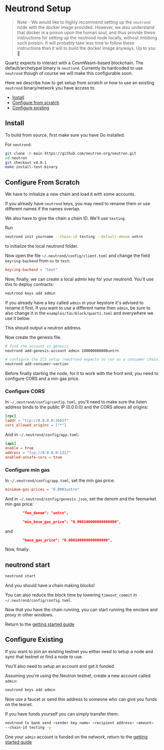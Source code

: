 # Neutrond Setup

> Note - We would like to highly recommend setting up the `neutrond` node with the docker image provided. However, we also understand that docker is a poison upon the human soul, and thus provide these instructions for setting up the neutrond node locally, without imbibing such poision. It will probably take less time to follow these instructions than it will to build the docker image anyways. Up to you 🫡 

Quartz expects to interact with a CosmWasm-based blockchain. 
The default/archetypal binary is `neutrond`. Currently its hardcoded to use
`neutrond` though of course we will make this configurable soon.

Here we describe how to get setup from scratch or how to use an existing `neutrond`
binary/network you have access to.

- [Install](#install)
- [Configure from scratch](#configure-from-scratch)
- [Configure existing](#configure-existing)

## Install

To build from source, first make sure you have Go installed.

For `neutrond`:

```bash
git clone -b main https://github.com/neutron-org/neutron.git
cd neutron
git checkout v4.0.1
make install-test-binary
```

## Configure From Scratch

We have to initialize a new chain and load it with some accounts.

If you already have `neutrond` keys, you may need to rename them or use
different names if the names overlap.

We also have to give the chain a chain ID. We'll use `testing`.

Run 

```bash
neutrond init yourname --chain-id testing --default-denom untrn
```

to initialize the local neutrond folder.

Now open the file `~/.neutrond/config/client.toml` and change the field
`keyring-backend` from `os` to `test`:

```toml 
keyring-backend = "test" 
```

Now, finally, we can create a local admin key for your neutrond. You'll use this to
deploy contracts:

```bash 
neutrond keys add admin 
```

If you already have a key called `admin` in your keystore it's advised to rename it first.
If you want to use a different name then `admin`, be sure to also change it in
the `examples/fairblock/quartz.toml` and everywhere we use it below.

This should output a neutron address. 

Now create the genesis file.

```bash 
# fund the account in genesis 
neutrond add-genesis-account admin 100000000000untrn

# configure the ICS setup (neutrond expects to run as a consumer chain)
neutrond add-consumer-section
```

Before finally starting the node, for it to work with the front end, you need to
configure CORS and a min gas price.

### Configure CORS

In `~/.neutrond/config/config.toml`, you'll need to make sure the listen address
binds to the public IP (0.0.0.0) and the CORS allows all origins:

```toml 
[rpc] 
laddr = "tcp://0.0.0.0:26657" 
cors_allowed_origins = ["*"] 
```

And in `~/.neutrond/config/app.toml`:

```toml 
[api] 
enable = true 
address = "tcp://0.0.0.0:1317" 
enabled-unsafe-cors = true 
```

### Configure min gas

In `~/.neutrond/config/app.toml`, set the min gas price:

```toml
minimum-gas-prices = "0.0001untrn"
```

And in `~/.neutrond/config/genesis.json`, set the denom and the feemarket min gas price:

```json
        "fee_denom": "untrn", 
```

```json
        "min_base_gas_price": "0.000100000000000000",
```

and 

```json
        "base_gas_price": "0.000100000000000000",
```

Now, finally:

## neutrond start

```bash 
neutrond start 
```

And you should have a chain making blocks!

You can also reduce the block time by lowering `timeout_commit` in
`~/.neutrond/config/config.toml`.

Now that you have the chain running, you can start running the enclave and proxy
in other windows.

Return to the [getting started guide](/docs/getting_started.md#installation)

## Configure Existing

If you want to join an existing testnet you either need to setup a node and 
sync that testnet or find a node to use.

You'll also need to setup an account and get it funded.

Assuming you're using the Neutron testnet, create a new account called `admin`:

```bash
neutrond keys add admin
```

Now use a faucet or send this address to someone who can give you funds on the tesnet. 

If you have funds yourself you can simply transfer them:

```bash 
neutrond tx bank send <sender key name> <recipient address> <amount>
--chain-id testing -y 
```

One your `admin` account is funded on the network, return to the [getting started guide](/docs/getting_started.md#installation)
